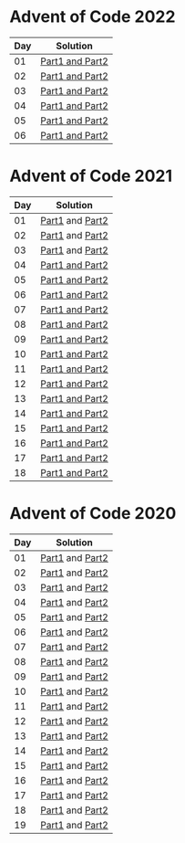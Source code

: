 # Advent of Code 2022

| Day | Solution                                                                                 |
|-----|------------------------------------------------------------------------------------------|
| 01  | [Part1 and Part2](aoc-2022-kotlin/src/com/aleksandarpetrovski/aoc2022/day01/part0102.kt) |
| 02  | [Part1 and Part2](aoc-2022-kotlin/src/com/aleksandarpetrovski/aoc2022/day02/part0102.kt) |
| 03  | [Part1 and Part2](aoc-2022-kotlin/src/com/aleksandarpetrovski/aoc2022/day03/part0102.kt) |
| 04  | [Part1 and Part2](aoc-2022-kotlin/src/com/aleksandarpetrovski/aoc2022/day04/part0102.kt) |
| 05  | [Part1 and Part2](aoc-2022-kotlin/src/com/aleksandarpetrovski/aoc2022/day05/part0102.kt) |
| 06  | [Part1 and Part2](aoc-2022-kotlin/src/com/aleksandarpetrovski/aoc2022/day06/part0102.kt) |

# Advent of Code 2021

| Day | Solution                                                                                      |
|-----|-----------------------------------------------------------------------------------------------|
| 01  | [Part1](aoc-2021-kotlin/src/day01/part01.kt) and [Part2](aoc-2021-kotlin/src/day01/part02.kt) |
| 02  | [Part1](aoc-2021-kotlin/src/day02/part01.kt) and [Part2](aoc-2021-kotlin/src/day02/part02.kt) |
| 03  | [Part1](aoc-2021-kotlin/src/day03/part01.kt) and [Part2](aoc-2021-kotlin/src/day03/part02.kt) |
| 04  | [Part1 and Part2](aoc-2021-kotlin/src/day04/part0102.kt)                                      |
| 05  | [Part1 and Part2](aoc-2021-kotlin/src/day05/part0102.kt)                                      |
| 06  | [Part1 and Part2](aoc-2021-kotlin/src/day06/part0102.kt)                                      |
| 07  | [Part1 and Part2](aoc-2021-kotlin/src/day07/part0102.kt)                                      |
| 08  | [Part1 and Part2](aoc-2021-kotlin/src/day08/part0102.kt)                                      |
| 09  | [Part1 and Part2](aoc-2021-kotlin/src/day09/part0102.kt)                                      |
| 10  | [Part1 and Part2](aoc-2021-kotlin/src/day10/part0102.kt)                                      |
| 11  | [Part1 and Part2](aoc-2021-kotlin/src/day11/part0102.kt)                                      |
| 12  | [Part1 and Part2](aoc-2021-kotlin/src/day12/part0102.kt)                                      |
| 13  | [Part1 and Part2](aoc-2021-kotlin/src/day13/part0102.kt)                                      |
| 14  | [Part1 and Part2](aoc-2021-kotlin/src/day14/part0102.kt)                                      |
| 15  | [Part1 and Part2](aoc-2021-kotlin/src/day15/part0102.kt)                                      |
| 16  | [Part1 and Part2](aoc-2021-kotlin/src/day16/part0102.kt)                                      |
| 17  | [Part1 and Part2](aoc-2021-kotlin/src/day17/part0102.kt)                                      |
| 18  | [Part1 and Part2](aoc-2021-kotlin/src/day18/part0102.kt)                                      |

# Advent of Code 2020

| Day | Solution                                                                                          |
|-----|---------------------------------------------------------------------------------------------------|
| 01  | [Part1](aoc-2020-kotlin/src/day01/part01.kt) and [Part2](aoc-2020-kotlin/src/day01/part02.kt)     |
| 02  | [Part1](aoc-2020-kotlin/src/day02/part01.kt) and [Part2](aoc-2020-kotlin/src/day02/part02.kt)     |
| 03  | [Part1](aoc-2020-kotlin/src/day03/part01.kt) and [Part2](aoc-2020-kotlin/src/day03/part02.kt)     |
| 04  | [Part1](aoc-2020-kotlin/src/day04/part01.kt) and [Part2](aoc-2020-kotlin/src/day04/part02.kt)     |
| 05  | [Part1](aoc-2020-kotlin/src/day05/part01.kt) and [Part2](aoc-2020-kotlin/src/day05/part02.kt)     |
| 06  | [Part1](aoc-2020-kotlin/src/day06/part01.kt) and [Part2](aoc-2020-kotlin/src/day06/part02.kt)     |
| 07  | [Part1](aoc-2020-kotlin/src/day07/part01.kt) and [Part2](aoc-2020-kotlin/src/day07/part02.kt)     |
| 08  | [Part1](aoc-2020-kotlin/src/day08/part01.kt) and [Part2](aoc-2020-kotlin/src/day08/part02.kt)     |
| 09  | [Part1](aoc-2020-kotlin/src/day09/part01.kt) and [Part2](aoc-2020-kotlin/src/day09/part02.kt)     |
| 10  | [Part1](aoc-2020-kotlin/src/day10/part01.kt) and [Part2](aoc-2020-kotlin/src/day10/part02.kt)     |
| 11  | [Part1](aoc-2020-kotlin/src/day11/part01.kt) and [Part2](aoc-2020-kotlin/src/day11/part02.kt)     |
| 12  | [Part1](aoc-2020-kotlin/src/day12/part01.kt) and [Part2](aoc-2020-kotlin/src/day12/part02.kt)     |
| 13  | [Part1](aoc-2020-kotlin/src/day13/part01.kt) and [Part2](aoc-2020-kotlin/src/day13/part02.kt)     |
| 14  | [Part1](aoc-2020-kotlin/src/day14/part01.kt) and [Part2](aoc-2020-kotlin/src/day14/part02.kt)     |
| 15  | [Part1](aoc-2020-kotlin/src/day15/part01.kt) and [Part2](aoc-2020-kotlin/src/day15/part02.kt)     |
| 16  | [Part1](aoc-2020-kotlin/src/day16/part01.kt) and [Part2](aoc-2020-kotlin/src/day16/part02.kt)     |
| 17  | [Part1](aoc-2020-kotlin/src/day17/part01.kt) and [Part2](aoc-2020-kotlin/src/day17/part02.kt)     |
| 18  | [Part1](aoc-2020-kotlin/src/day18/part01.kt) and [Part2](aoc-2020-kotlin/src/day18/part02.kt)     |
| 19  | [Part1](aoc-2020-kotlin/src/day19/part0102.kt) and [Part2](aoc-2020-kotlin/src/day19/part0102.kt) |
